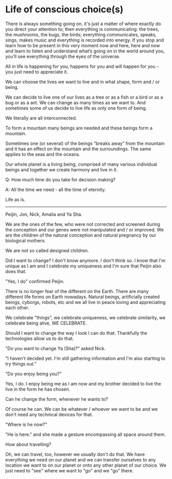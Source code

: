 # Life of conscious choice(s)

There is always something going on, it's just a matter of where exactly do you direct your attention to; then everything is communicating: the trees, the mushrooms, the bugs, the birds; everything communicates, speaks, sings, makes music and everything is recorded into energy. If you stop and learn how to be present in this very moment now and here, here and now and learn to listen and understand what’s going on in the world around you, you’ll see everything through the eyes of the universe. 

All in life is happening for you, happens for you and will happen for you - you just need to appreciate it.

We can choose the lives we want to live and in what shape, form and / or being. 

We can decide to live one of our lives as a tree or as a fish or a bird or as a bug or as a ant. 
We can change as many times as we want to. And sometimes some of us decide to live life as only one form of being.

 We literally are all interconnected. 

To form a mountain many beings are needed and these beings form a mountain. 

Sometimes one (or several) of the beings “breaks away” from the mountain and it has an effect on the mountain and the surroundings. The same applies to the seas and the oceans. 

Our whole planet is a living being, comprised of many various individual beings and together we create harmony and live in it.

  

Q: How much time do you take for decision making?

A: All the time we need - all the time of eternity. 


  
Life as is. 


*******************

Peijin, Jon, Nick, Amalia and Ya Sha. 


We are the ones of the few, who were not corrected and screened during the conception and our genes were not manipulated and / or improved. We are the children of the natural conception and natural pregnancy by our biological mothers. 

We are not so called designed children. 

Did I want to change? I don't know anymore. I don't think so. I know that I'm unique as I am and I celebrate my uniqueness and I'm sure that Peijin also does that. 

"Yes, I do" confirmed Peijin.

There is no longer fear of the different on the Earth. There are many different life forms on Earth nowadays. Natural beings, artificially created beings, cyborgs, robots, etc and we all live in peace loving and appreciating each other. 

We celebrate "things", we celebrate uniqueness, we celebrate similarity, we celebrate being alive, WE CELEBRATE. 

Should I want to change the way I look I can do that. Thankfully the technologies allow us to do that. 

"Do you want to change Ya (Sha)?" asked Nick. 

"I haven't decided yet. I'm still gathering information and I'm also starting to try things out."

"Do you enjoy being you?"

Yes, I do. I enjoy being me as I am now and my brother decided to live the live in the form he has chosen.

Can he change the form, whenever he wants to? 

Of course he can. We can be whatever / whoever we want to be and we don't need any technical devices for that. 

"Where is he now?"

"He is here." and she made a gesture encompassing all space around them.  

How about travelling? 

Oh, we can travel, too, however we usually don't do that. We have everything we need on our planet and we can transfer ourselves to any location we want to on our planet or onto any other planet of our choice. We just need to "see" where we want to "go" and we "go" there. 

